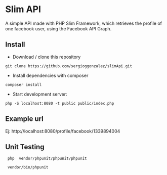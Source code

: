 # Slim API


A simple API made with PHP Slim Framework, which retrieves the profile of one facebook user, using the Facebook API Graph.

## Install

- Download / clone this repository

```shell
git clone https://github.com/sergioggonzalez/slimApi.git
```

- Install dependencies with composer

```shell
composer install
```

- Start development server:
```shell
php -S localhost:8080 -t public public/index.php
```

## Example url

Ej: http://localhost:8080/profile/facebook/1339894004

## Unit Testing

```shell
 php  vendor/phpunit/phpunit/phpunit
```

```shell
 vendor/bin/phpunit
```
